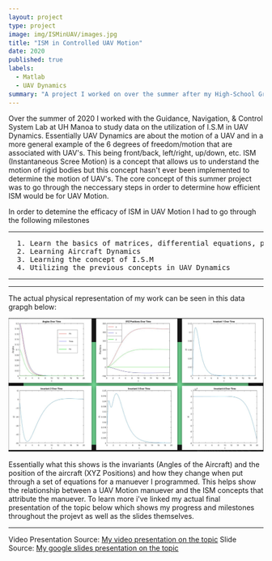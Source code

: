 ```yaml
---
layout: project
type: project
image: img/ISMinUAV/images.jpg
title: "ISM in Controlled UAV Motion"
date: 2020
published: true
labels:
  - Matlab
  - UAV Dynamics
summary: "A project I worked on over the summer after my High-School Graduation"
---
```


Over the summer of 2020 I worked with the Guidance, Navigation, & Control System Lab at UH Manoa to study data on the utilization of I.S.M in UAV Dynamics. Essentially UAV Dynamics are about the motion of a UAV and in a more general example of the 6 degrees of freedom/motion that are associated with UAV's. This being front/back, left/right, up/down, etc. ISM (Instantaneous Scree Motion) is a concept that allows us to understand the motion of rigid bodies but this concept hasn't ever been implemented to determine the motion of UAV's. The core concept of this summer project was to go through the neccessary steps in order to determine how efficient ISM would be for UAV Motion.

In order to detemine the efficacy of ISM in UAV Motion I had to go through the following milestones

<hr>

<pre>
  1. Learn the basics of matrices, differential equations, plotting functions using C++ in MATLAB (A program for processing computations)
  2. Learning Aircraft Dynamics
  3. Learning the concept of I.S.M
  4. Utilizing the previous concepts in UAV Dynamics
</pre>

<hr>

<hr>

The actual physical representation of my work can be seen in this data grapgh below:

<pre>
<img class="img-fluid" src="../img/1ISMData.png">
</pre>

Essentially what this shows is the invariants (Angles of the Aircraft) and the position of the aircraft (XYZ Positions) and how they change when put through a set of equations for a manuever I programmed. This helps show the relationship between a UAV Motion manuever and the ISM concepts that attribute the manuever. To learn more i've linked my actual final presentation of the topic below which shows my progress and milestones throughout the projevt as well as the slides themselves.
<hr>

Video Presentation Source: [My video presentation on the topic]([https://docs.google.com/presentation/d/176Xfwvp5YT2fGfkw0EdTtgRjIlGfDvMqj0VKABMR8zo/edit?usp=sharing])
Slide Source: [My google slides presentation on the topic]([https://docs.google.com/presentation/d/176Xfwvp5YT2fGfkw0EdTtgRjIlGfDvMqj0VKABMR8zo/edit?usp=sharing])
